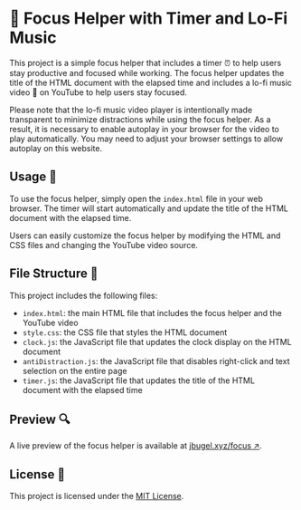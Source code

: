 # 🎯 Focus Helper with Timer and Lo-Fi Music

This project is a simple focus helper that includes a timer ⏰ to help users stay productive and focused while working. The focus helper updates the title of the HTML document with the elapsed time and includes a lo-fi music video 🎵 on YouTube to help users stay focused.

Please note that the lo-fi music video player is intentionally made transparent to minimize distractions while using the focus helper. As a result, it is necessary to enable autoplay in your browser for the video to play automatically. You may need to adjust your browser settings to allow autoplay on this website.

## Usage 🚀

To use the focus helper, simply open the `index.html` file in your web browser. The timer will start automatically and update the title of the HTML document with the elapsed time.

Users can easily customize the focus helper by modifying the HTML and CSS files and changing the YouTube video source.

## File Structure 📁

This project includes the following files:

- `index.html`: the main HTML file that includes the focus helper and the YouTube video
- `style.css`: the CSS file that styles the HTML document
- `clock.js`: the JavaScript file that updates the clock display on the HTML document
- `antiDistraction.js`: the JavaScript file that disables right-click and text selection on the entire page
- `timer.js`: the JavaScript file that updates the title of the HTML document with the elapsed time

## Preview 🔍

A live preview of the focus helper is available at [jbugel.xyz/focus ↗](https://jbugel.xyz/focus). 

## License 📜

This project is licensed under the [MIT License](LICENSE).
